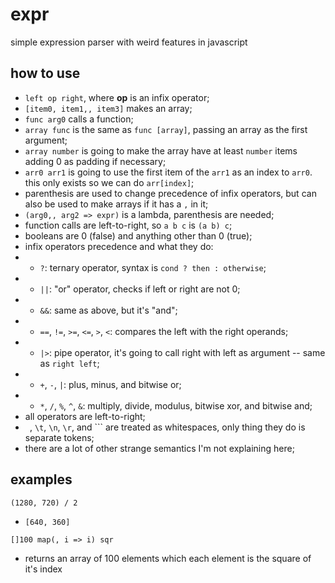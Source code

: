 # expr
simple expression parser with weird features in javascript

## how to use
* `left op right`, where **op** is an infix operator;
* `[item0, item1,, item3]` makes an array;
* `func arg0` calls a function;
* `array func` is the same as `func [array]`, passing an array as the first argument;
* `array number` is going to make the array have at least `number` items adding 0 as padding if necessary;
* `arr0 arr1` is going to use the first item of the `arr1` as an index to `arr0`. this only exists so we can do `arr[index]`;
* parenthesis are used to change precedence of infix operators, but can also be used to make arrays if it has a `,` in it;
* `(arg0,, arg2 => expr)` is a lambda, parenthesis are needed;
* function calls are left-to-right, so `a b c` is `(a b) c`;
* booleans are 0 (false) and anything other than 0 (true);
* infix operators precedence and what they do:
* * `?`: ternary operator, syntax is `cond ? then : otherwise`;
* * `||`: "or" operator, checks if left or right are not 0;
* * `&&`: same as above, but it's "and";
* * `==`, `!=`, `>=`, `<=`, `>`, `<`: compares the left with the right operands;
* * `|>`: pipe operator, it's going to call right with left as argument -- same as `right left`;
* * `+`, `-`, `|`: plus, minus, and bitwise or;
* * `*`, `/`, `%`, `^`, `&`: multiply, divide, modulus, bitwise xor, and bitwise and;
* all operators are left-to-right;
* ` `, `\t`, `\n`, `\r`, and `\`` are treated as whitespaces, only thing they do is separate tokens;
* there are a lot of other strange semantics I'm not explaining here;

## examples
`(1280, 720) / 2`
+ `[640, 360]`

`[]100 map(, i => i) sqr`
+ returns an array of 100 elements which each element is the square of it's index
